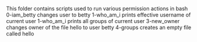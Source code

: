 This folder contains scripts used to run various permission actions in bash
0-iam_betty changes user to betty
1-who_am_i prints effective username of current user
1-who_am_i prints all groups of current user
3-new_owner changes owner of the file hello to user betty
4-groups creates an empty file called hello
